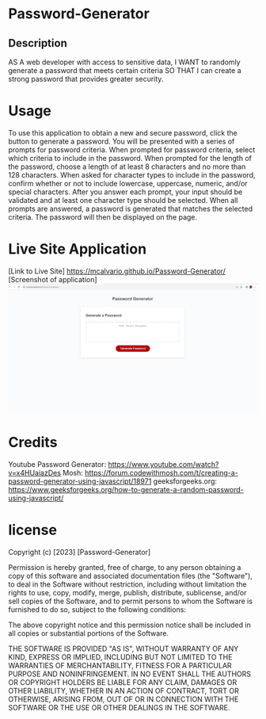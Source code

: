 # Password-Generator

## Description
AS A web developer with access to sensitive data, I WANT to randomly generate a password that meets certain criteria SO THAT I can create a strong password that provides greater security.

# Usage
To use this application to obtain a new and secure password, click the button to generate a password.  You will be presented with a series of prompts for password criteria.  When prompted for password criteria, select which criteria to include in the password.  When prompted for the length of the password, choose a length of at least 8 characters and no more than 128 characters.  When asked for character types to include in the password, confirm whether or not to include lowercase, uppercase, numeric, and/or special characters.  After you answer each prompt, your input should be validated and at least one character type should be selected.  When all prompts are answered, a password is generated that matches the selected criteria.  The password will then be displayed on the page.

# Live Site Application
[Link to Live Site] https://mcalvario.github.io/Password-Generator/
[Screenshot of application]![Alt text](gp-1.png)

# Credits
Youtube Password Generator: https://www.youtube.com/watch?v=x4HUaiazDes
Mosh: https://forum.codewithmosh.com/t/creating-a-password-generator-using-javascript/18971
geeksforgeeks.org: https://www.geeksforgeeks.org/how-to-generate-a-random-password-using-javascript/

# license

Copyright (c) [2023] [Password-Generator]

Permission is hereby granted, free of charge, to any person obtaining a copy
of this software and associated documentation files (the "Software"), to deal
in the Software without restriction, including without limitation the rights
to use, copy, modify, merge, publish, distribute, sublicense, and/or sell
copies of the Software, and to permit persons to whom the Software is
furnished to do so, subject to the following conditions:

The above copyright notice and this permission notice shall be included in all
copies or substantial portions of the Software.

THE SOFTWARE IS PROVIDED "AS IS", WITHOUT WARRANTY OF ANY KIND, EXPRESS OR
IMPLIED, INCLUDING BUT NOT LIMITED TO THE WARRANTIES OF MERCHANTABILITY,
FITNESS FOR A PARTICULAR PURPOSE AND NONINFRINGEMENT. IN NO EVENT SHALL THE
AUTHORS OR COPYRIGHT HOLDERS BE LIABLE FOR ANY CLAIM, DAMAGES OR OTHER
LIABILITY, WHETHER IN AN ACTION OF CONTRACT, TORT OR OTHERWISE, ARISING FROM,
OUT OF OR IN CONNECTION WITH THE SOFTWARE OR THE USE OR OTHER DEALINGS IN THE
SOFTWARE.

